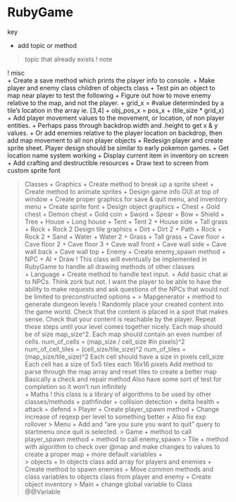 # RubyGame

key
+ add topic or method
> topic that already exists
! note

! misc	
	+ Create a save method which prints the player info to console.
	+ Make player and enemy class children of objects class
	+ Test pin an object to map near player to test the following
	+ Figure out how to move enemy relative to the map, and not the player.
	+ grid_x = #value determinded by a tile’s location in the array ie. [3,4]
	+ obj_pos_x = pos_x + (tile_size * grid_x)
	+ Add player movement values to the movement, or location, of non player entities.
	+ Perhaps pass through backdrop.width and .height to get x & y values.
	+ Or add enemies relative to the player location on backdrop, then add map movement to all non player objects
	+ Redesign player and create sprite sheet. Player design should be similar to early pokemon games.
	+ Get location name system working
	+ Display current item in inventory on screen
	+ Add crafting and destructible resources
	+ Draw text to screen from custom sprite font
> Classes
	+ Graphics
		+ Create method to break up a sprite sheet 
		+ Create method to animate sprites
		+ Design game info GUI at top of window
		+ Create proper graphics for save & quit menu, and inventory menu
		+ Create sprite font
		+ Design object graphics
			+ Chest
			+ Gold chest
			+ Demon chest
			+ Gold coin
			+ Sword
			+ Spear
			+ Bow
			+ Shield 
			+ Tree 
			+ House
			+ Long house
			+ Tent
			+ Tent 2
			+ House side
			+ Tall grass
			+ Rock
			+ Rock 2
		Design tile graphics
			+ Dirt
			+ Dirt 2
			+ Path
			+ Rock
			+ Rock 2
			+ Sand
			+ Water 
			+ Water 2
			+ Grass 
			+ Tall grass
			+ Cave floor
			+ Cave floor 2
			+ Cave floor 3
			+ Cave wall front
			+ Cave wall side
			+ Cave wall back
			+ Cave wall top
	+ Enemy
		+ Create enemy_spawn method
	+ NPC
	+ AI
	+ Draw
		! This class will eventually be implemented in RubyGame to handle all drawing methods of other classes 	
	+ Language
		+ Create method to handle text input. 
		+ Add basic chat ai to NPCs. Think zork but not. I want the player to be able to have the ability to make requests and 	ask questions of the NPCs that would not be limited to preconstructed options 
		+ 
	> Mapgenerator
		+ method to generate dungeon levels
		! Randomly place your created content into the game world.
			Check that the content is placed in a spot that makes sense.
			Check that your content is reachable by the player.
			Repeat these steps until your level comes together nicely.
			Each map should be of size map_size^2.
			Each map should contain an even number of cells. 
			 num_of_cells = (map_size / cell_size #in pixels)^2
			num_of_cell_tiles = (cell_size/tile_size)^2
			num_of_tiles = (map_size/tile_size)^2
			Each cell should have a size in pixels cell_size 
			Each cell has a size of 5x5 tiles each 16x16 pixels
			Add method to parse through the map array and reset tiles to create a better map
			Basically a check and repair method
			Also have some sort of test for completion so it won’t run infinitely  
	+ Maths 
		! this class is a library of algorithms to be used by other classes/methods
		+ pathfinder
		+ collision detection
		+ delta health
		+ attack
		+ defend
	> Player
		+ Create player_spawn method
		+ Change increase of reqexp per level to something better
		+ Also fix exp rollover
	> Menu
		+ Add and “are you sure you want to quit” query to startmenu once quit is selected.
	> Game 
		+ method to call player_spawn method
		+ method to call enemy_spawn
	> Tile 
		+ method with algorithm to check over @map and make changes to values to create a proper map
		+ more default variables
		+	
	> objects
		+ In objects class add array for players and enemies
		+ Create method to spawn enemies
		+ Move common methods and class variables to objects class from player and enemy
		+ Create object inventory
	> Main 
		+ change global variable to Class @@Variable

